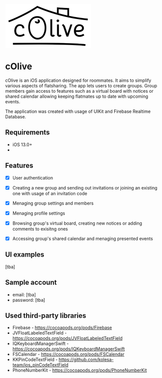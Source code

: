 
![Logo](/Assets.xcassets/Logo/logo.imageset/Logo@2x.png)

# cOlive

cOlive is an iOS application designed for roommates. It aims to simplify various aspects of flatsharing. The app lets users to create groups. Group members gain access to features such as a virtual board with notices or shared calendar allowing keeping flatmates up to date with upcoming events.

The application was created with usage of UIKit and Firebase Realtime Database. 

## Requirements
- iOS 13.0+
- 
## Features

- [x] User authentication
- [x] Creating a new group and sending out invitations or joining an existing one with usage of an invitation code
- [x] Menaging group settings and members
- [x] Menaging profile settings
- [x] Browsing group's virtual board, creating new notices or adding comments to exisitng ones
- [x] Accessing group's shared calendar and menaging presented events


## UI examples

[tba]

## Sample account

- email: [tba]
- password: [tba]
## Used third-party libraries
- Firebase - https://cocoapods.org/pods/Firebase
- JVFloatLabeledTextField - https://cocoapods.org/pods/JVFloatLabeledTextField
- IQKeyboardManagerSwift - https://cocoapods.org/pods/IQKeyboardManagerSwift
- FSCalendar - https://cocoapods.org/pods/FSCalendar
- KKPinCodeTextField - https://github.com/kolesa-team/ios_pinCodeTextField
- PhoneNumberKit - https://cocoapods.org/pods/PhoneNumberKit
